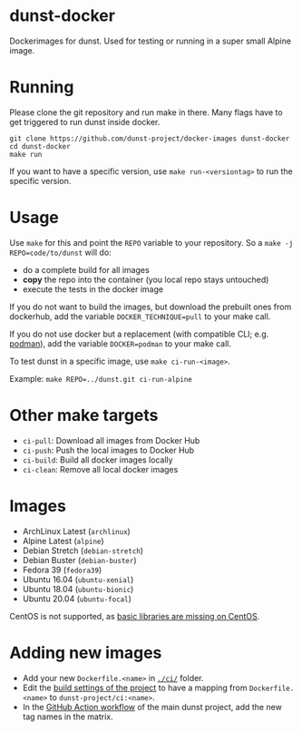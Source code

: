 # dunst-docker

Dockerimages for dunst. Used for testing or running in a super small Alpine image.

# Running

Please clone the git repository and run make in there. Many flags have to get triggered to run dunst inside docker.

```
git clone https://github.com/dunst-project/docker-images dunst-docker
cd dunst-docker
make run
```

If you want to have a specific version, use `make run-<versiontag>` to run the specific version.

# Usage

Use `make` for this and point the `REPO` variable to your repository. So a `make -j REPO=code/to/dunst` will do:

- do a complete build for all images
- **copy** the repo into the container (you local repo stays untouched)
- execute the tests in the docker image

If you do not want to build the images, but download the prebuilt ones from dockerhub, add the variable `DOCKER_TECHNIQUE=pull` to your make call.

If you do not use docker but a replacement (with compatible CLI; e.g. [podman](https://github.com/containers/podman)), add the variable `DOCKER=podman` to your make call.

To test dunst in a specific image, use `make ci-run-<image>`.

Example: `make REPO=../dunst.git ci-run-alpine`

# Other make targets

- `ci-pull`: Download all images from Docker Hub
- `ci-push`: Push the local images to Docker Hub
- `ci-build`: Build all docker images locally
- `ci-clean`: Remove all local docker images

# Images

- ArchLinux Latest (`archlinux`)
- Alpine Latest (`alpine`)
- Debian Stretch (`debian-stretch`)
- Debian Buster (`debian-buster`)
- Fedora 39 (`fedora39`)
- Ubuntu 16.04 (`ubuntu-xenial`)
- Ubuntu 18.04 (`ubuntu-bionic`)
- Ubuntu 20.04 (`ubuntu-focal`)

CentOS is not supported, as [basic libraries are missing on CentOS](https://unix.stackexchange.com/questions/115304/dunst-notifier-on-centos).

# Adding new images

- Add your new `Dockerfile.<name>` in [`./ci/`](./ci) folder.
- Edit the [build settings of the project](https://hub.docker.com/repository/docker/dunst/ci/builds/edit) to have a mapping from `Dockerfile.<name>` to `dunst-project/ci:<name>`.
- In the [GitHub Action workflow](https://github.com/dunst-project/dunst/blob/master/.github/workflows/main.yml) of the main dunst project, add the new tag names in the matrix.
